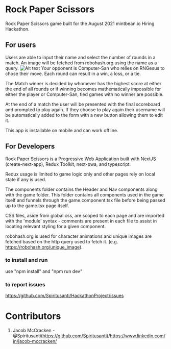 # Rock Paper Scissors
Rock Paper Scissors game built for the August 2021 mintbean.io Hiring Hackathon.

## For users
Users are able to input their name and select the number of rounds in a match. An image will be fetched from robohash.org using the name as a query.
![Alt text]( HackathonProject/public/readmeImages/playerform.png )
Your opponent is Computer-San who relies on RNGesus to chose their move. Each round can result in a win, a loss, or a tie. 

The Match winner is decided by whomever has the highest score at either the end of all rounds or if winning becomes mathematically impossible for either the player or Computer-San, tied games with no winner are possible.

At the end of a match the user will be presented with the final scoreboard and prompted to play again. If they choose to play again their username will be automatically added to the form with a new button allowing them to edit it.

This app is installable on mobile and can work offline.

## For Developers
Rock Paper Scissors is a Progressive Web Application built with NextJS (create-next-app), Redux Toolkit, next-pwa, and typescript. 

Redux usage is limited to game logic only and other pages rely on local state if any is used. 

The components folder contains the Header and Nav components along with the game folder. This folder contains all components used in the game itself and funnels through the game.component.tsx file before being passed up to the game.tsx page itself.

CSS files, aside from global.css, are scoped to each page and are imported with the 'module' syntax - comments are present in each file to assist in locating relevant styling for a given component.

robohash.org is used for character animations and unique images are fetched based on the http query used to fetch it. (e.g. https://robohash.org/unique_image). 

### to install and run
use "npm install" and "npm run dev"

### to report issues
https://github.com/Spiritusanti/HackathonProject/issues

# Contributors
1. Jacob McCracken - @Spiritusanti(https://github.com/Spiritusanti)/https://www.linkedin.com/in/jacob-mccracken/
